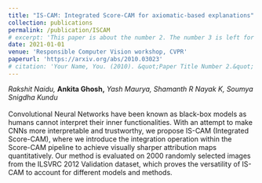 ```yaml
---
title: "IS-CAM: Integrated Score-CAM for axiomatic-based explanations"
collection: publications
permalink: /publication/ISCAM
# excerpt: 'This paper is about the number 2. The number 3 is left for future work.'
date: 2021-01-01
venue: 'Responsible Computer Vision workshop, CVPR'
paperurl: 'https://arxiv.org/abs/2010.03023'
# citation: 'Your Name, You. (2010). &quot;Paper Title Number 2.&quot; <i>Journal 1</i>. 1(2).'
---
```

*Rakshit Naidu,* **Ankita Ghosh,** *Yash Maurya, Shamanth R Nayak K, Soumya Snigdha Kundu*<br><br>Convolutional Neural Networks have been known as black-box models as humans cannot interpret their inner functionalities. With an attempt to make CNNs more interpretable and trustworthy, we propose IS-CAM (Integrated Score-CAM), where we introduce the integration operation within the Score-CAM pipeline to achieve visually sharper attribution maps quantitatively. Our method is evaluated on 2000 randomly selected images from the ILSVRC 2012 Validation dataset, which proves the versatility of IS-CAM to account for different models and methods.


<!-- Recommended citation: Your Name, You. (2010). "Paper Title Number 2." <i>Journal 1</i>. 1(2). -->
